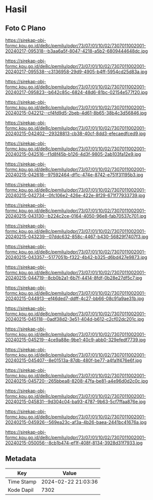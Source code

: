 # Hasil

## Foto C Plano

https://sirekap-obj-formc.kpu.go.id/de8c/pemilu/pdpr/73/07/01/10/02/7307011002001-20240217-095318--b3aa6a5f-8047-4218-a5b2-6809444648dc.jpg

https://sirekap-obj-formc.kpu.go.id/de8c/pemilu/pdpr/73/07/01/10/02/7307011002001-20240217-095538--c3136958-29d9-4905-b4ff-5954cd25d83a.jpg

https://sirekap-obj-formc.kpu.go.id/de8c/pemilu/pdpr/73/07/01/10/02/7307011002001-20240217-095823--b642c85c-6824-48d6-81bc-02154e577f20.jpg

https://sirekap-obj-formc.kpu.go.id/de8c/pemilu/pdpr/73/07/01/10/02/7307011002001-20240215-042212--cf4fd9d5-2beb-4d61-8b65-38b4c3d56846.jpg

https://sirekap-obj-formc.kpu.go.id/de8c/pemilu/pdpr/73/07/01/10/02/7307011002001-20240215-042402--29328813-cb38-40cf-8dd3-efecaedfced9.jpg

https://sirekap-obj-formc.kpu.go.id/de8c/pemilu/pdpr/73/07/01/10/02/7307011002001-20240215-042516--f1d8f45b-b126-4d3f-9805-2ab103fa12e9.jpg

https://sirekap-obj-formc.kpu.go.id/de8c/pemilu/pdpr/73/07/01/10/02/7307011002001-20240215-042618--97592464-df1c-474e-8742-e751f31195b3.jpg

https://sirekap-obj-formc.kpu.go.id/de8c/pemilu/pdpr/73/07/01/10/02/7307011002001-20240215-042734--0fc106e2-426e-422e-8f29-671f77933739.jpg

https://sirekap-obj-formc.kpu.go.id/de8c/pemilu/pdpr/73/07/01/10/02/7307011002001-20240215-043130--b224c2ce-0164-4050-96e8-fab70537c701.jpg

https://sirekap-obj-formc.kpu.go.id/de8c/pemilu/pdpr/73/07/01/10/02/7307011002001-20240215-043239--07ddc632-858c-4467-b430-56829f7407f3.jpg

https://sirekap-obj-formc.kpu.go.id/de8c/pemilu/pdpr/73/07/01/10/02/7307011002001-20240215-043357--5177051b-f322-4b42-b325-d6bd427e9873.jpg

https://sirekap-obj-formc.kpu.go.id/de8c/pemilu/pdpr/73/07/01/10/02/7307011002001-20240215-044719--8cb0b2a1-6b7f-4414-8fdf-0b28e27df5c7.jpg

https://sirekap-obj-formc.kpu.go.id/de8c/pemilu/pdpr/73/07/01/10/02/7307011002001-20240215-044913--ef46ded7-ddff-4c27-bb66-08c91a9ae31b.jpg

https://sirekap-obj-formc.kpu.go.id/de8c/pemilu/pdpr/73/07/01/10/02/7307011002001-20240215-045118--0adf38d2-3e51-404d-b612-c2cf02dc201c.jpg

https://sirekap-obj-formc.kpu.go.id/de8c/pemilu/pdpr/73/07/01/10/02/7307011002001-20240215-045219--4ce9a88e-9be1-40c9-abb0-329efedf7739.jpg

https://sirekap-obj-formc.kpu.go.id/de8c/pemilu/pdpr/73/07/01/10/02/7307011002001-20240215-045407--8e01513a-87db-480f-be77-a4fa1f476e6f.jpg

https://sirekap-obj-formc.kpu.go.id/de8c/pemilu/pdpr/73/07/01/10/02/7307011002001-20240215-045720--265bbea8-8208-47fa-be81-a4e96d0d2c0c.jpg

https://sirekap-obj-formc.kpu.go.id/de8c/pemilu/pdpr/73/07/01/10/02/7307011002001-20240215-045831--9d304c04-ba93-4787-9b63-5cf7ffaa876e.jpg

https://sirekap-obj-formc.kpu.go.id/de8c/pemilu/pdpr/73/07/01/10/02/7307011002001-20240215-045926--569ea23c-af3a-4b26-baea-2441bc41676a.jpg

https://sirekap-obj-formc.kpu.go.id/de8c/pemilu/pdpr/73/07/01/10/02/7307011002001-20240215-050056--8cb1b474-ef1f-408f-8134-3928d31f7933.jpg


## Metadata

| Key        | Value               |
| ---------- | ------------------- |
| Time Stamp | 2024-02-22 21:03:36 |
| Kode Dapil | 7302                |



